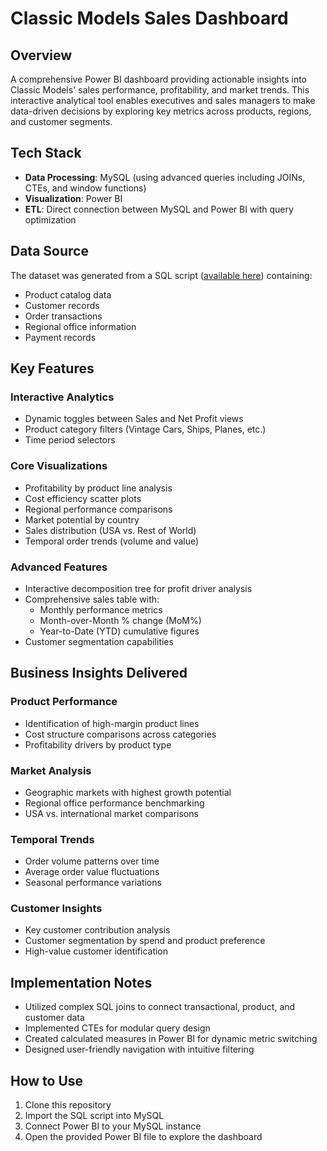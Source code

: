 # Classic Models Sales Dashboard

## Overview
A comprehensive Power BI dashboard providing actionable insights into Classic Models' sales performance, profitability, and market trends. This interactive analytical tool enables executives and sales managers to make data-driven decisions by exploring key metrics across products, regions, and customer segments.

## Tech Stack
- **Data Processing**: MySQL (using advanced queries including JOINs, CTEs, and window functions)
- **Visualization**: Power BI
- **ETL**: Direct connection between MySQL and Power BI with query optimization

## Data Source
The dataset was generated from a SQL script ([available here](https://drive.google.com/file/d/1JCCVHkm3lpjj-JCdCIapFnoPNwpZl5Mi/view?usp=sharing)) containing:
- Product catalog data
- Customer records
- Order transactions
- Regional office information
- Payment records

## Key Features

### Interactive Analytics
- Dynamic toggles between Sales and Net Profit views
- Product category filters (Vintage Cars, Ships, Planes, etc.)
- Time period selectors

### Core Visualizations
- Profitability by product line analysis
- Cost efficiency scatter plots
- Regional performance comparisons
- Market potential by country
- Sales distribution (USA vs. Rest of World)
- Temporal order trends (volume and value)

### Advanced Features
- Interactive decomposition tree for profit driver analysis
- Comprehensive sales table with:
  - Monthly performance metrics
  - Month-over-Month % change (MoM%)
  - Year-to-Date (YTD) cumulative figures
- Customer segmentation capabilities

## Business Insights Delivered

### Product Performance
- Identification of high-margin product lines
- Cost structure comparisons across categories
- Profitability drivers by product type

### Market Analysis
- Geographic markets with highest growth potential
- Regional office performance benchmarking
- USA vs. international market comparisons

### Temporal Trends
- Order volume patterns over time
- Average order value fluctuations
- Seasonal performance variations

### Customer Insights
- Key customer contribution analysis
- Customer segmentation by spend and product preference
- High-value customer identification

## Implementation Notes
- Utilized complex SQL joins to connect transactional, product, and customer data
- Implemented CTEs for modular query design
- Created calculated measures in Power BI for dynamic metric switching
- Designed user-friendly navigation with intuitive filtering

## How to Use
1. Clone this repository
2. Import the SQL script into MySQL
3. Connect Power BI to your MySQL instance
4. Open the provided Power BI file to explore the dashboard
